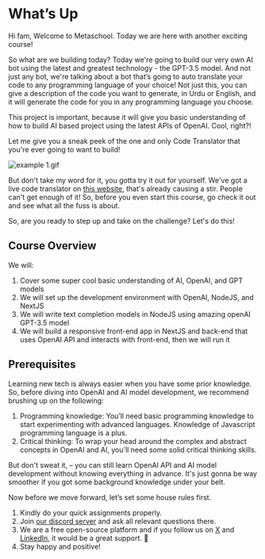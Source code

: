 # What’s Up

Hi fam, Welcome to Metaschool. Today we are here with another exciting course!

So what are we building today? Today we're going to build our very own AI bot using the latest and greatest technology - the GPT-3.5 model. And not just any bot, we're talking about a bot that’s going to auto translate your code to any programming language of your choice! Not just this, you can give a description of the code you want to generate, in Urdu or English, and it will generate the code for you in any programming language you choose.

This project is important, because it will give you basic understanding of how to build AI based project using the latest APIs of OpenAI. Cool, right?!

Let me give you a sneak peek of the one and only Code Translator that you're ever going to want to build!

![example 1.gif](https://github.com/0xmetaschool/Learning-Projects/raw/code-translator-course/Code%20Translator%20-%20Translate%20Your%20Code%20to%20Any%20Other%20/1.%20Ready%2C%20Set%2C%20Build!/What%E2%80%99s%20Up%20d9f71f7945774aa5bb014c1ea4566a75/example_1.gif)

But don't take my word for it, you gotta try it out for yourself. We've got a live code translator on [this website](https://main--mellow-granita-e0a938.netlify.app/), that's already causing a stir. People can't get enough of it! So, before you even start this course, go check it out and see what all the fuss is about.

So, are you ready to step up and take on the challenge? Let's do this!

## Course Overview

We will:

1. Cover some super cool basic understanding of AI, OpenAI, and GPT models
2. We will set up the development environment with OpenAI, NodeJS, and NextJS
3. We will write text completion models in NodeJS using amazing openAI GPT-3.5 model
4. We will build a responsive front-end app in NextJS and back-end that uses OpenAI API and interacts with front-end, then we will run it

## Prerequisites

Learning new tech is always easier when you have some prior knowledge. So, before diving into OpenAI and AI model development, we recommend brushing up on the following:

1. Programming knowledge: You’ll need basic programming knowledge to start experimenting with advanced languages. Knowledge of Javascript programming language is a plus.
2. Critical thinking: To wrap your head around the complex and abstract concepts in OpenAI and AI, you'll need some solid critical thinking skills.

But don't sweat it, – you can still learn OpenAI API and AI model development without knowing everything in advance. It's just gonna be way smoother if you got some background knowledge under your belt.




Now before we move forward, let’s set some house rules first.
1. Kindly do your quick assignments properly.
2. Join [our discord server](https://discord.gg/vbVMUwXWgc) and ask all relevant questions there.
3. We are a free open-source platform and if you follow us on [X](https://bit.ly/code-trans-twitter) and [LinkedIn](https://bit.ly/code-trans-linkedin), it would be a great support. 🫣
4. Stay happy and positive!



